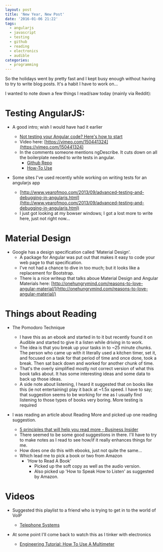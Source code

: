 ```yaml
---
layout: post
title: 'New Year, New Post'
date: '2016-01-06 21:22'
tags:
  - angularjs
  - javascript
  - testing
  - github
  - reading
  - electronics
  - audible
categories:
  - programming
---
```


So the holidays went by pretty fast and I kept busy enough without having to try to write blog posts. It's a habit I have to work on...

I wanted to note down a few things I read/saw today (mainly via Reddit):

# Testing AngularJS:
- A good intro; wish I would have had it earlier
  - [Not testing your Angular code? Here's how to start](https://daveceddia.com/testing-angular-part-1-karma-setup/)
  - Video here: [https://vimeo.com/150441324](https://vimeo.com/150441324)
  - In the comments someone mentions ngDescribe. It cuts down on all the boilerplate needed to write tests in angular.
    - [Github Repo](https://github.com/kensho/ng-describe)
    - [How-To Use](https://glebbahmutov.com/blog/1-2-3-tested/)

- Some sites I've used recently while working on writing tests for an angularjs app
  - [http://www.yearofmoo.com/2013/09/advanced-testing-and-debugging-in-angularjs.html](http://www.yearofmoo.com/2013/09/advanced-testing-and-debugging-in-angularjs.html)
  - I just got looking at my bowser windows; I got a lost more to write here, just not right now...

# Material Design
- Google has a design specification called 'Material Design'.
  - A package for Angular was put out that makes it easy to code your web page to that specification.
  - I've not had a chance to dive in too much; but it looks like a replacement for Bootstrap.
  - There is a nice writeup that talks aboue Material Design and Angular Materials here: [http://onehungrymind.com/reasons-to-love-angular-material/](http://onehungrymind.com/reasons-to-love-angular-material/)

# Things about Reading
- The Pomodoro Technique
  - I have this as an ebook and started in to it but recently found it on Audible and started to give it a listen while driving in to work.
  - The idea is that you break up your tasks in to ~25 minute chunks. The person who came up with it literally used a kitchen timer, set it, and focused on a task for that period of time and once done, took a break. Then sat back down and worked for another chunk of time.
  - That's the overly simplified mostly not correct version of what this book talks about. It has some interesting ideas and some data to back up those ideas.
  - A side note about listening, I heard it suggested that on books like this (ie not entertaining) play it back at ~1.5x speed. I have to say; that suggestion seems to be working for me as I usually find listening to those types of books very boring. More testing is required

- I was reading an article about Reading More and picked up one reading suggestion.
  - [5 principles that will help you read more - Business Insider](http://www.businessinsider.com/5-principles-that-will-help-you-read-more-2016-1)
  - There seemed to be some good suggestions in there. I'll have to try to make notes as I read to see how/if it really enhances things for me.
  - How does one do this with ebooks, just not quite the same...
  - Which lead me to pick a book or two from Amazon
    - 'How to Read A Book'
      - Picked up the soft copy as well as the audio version.
      - Also picked up 'How to Speak How to Listen' as suggested by Amazon.

# Videos
- Suggested this playlist to a friend who is trying to get in to the world of VoIP
  - [Telephone Systems](https://www.youtube.com/playlist?list=PL08C86258934DD006)

- At some point I'll come back to watch this as I tinker with electronics
  - [Engineering Tutorial: How To Use A Multimeter](http://www.shaungehring.com/software-blog//engineering-tutorial-how-to-use-a-multimeter)
